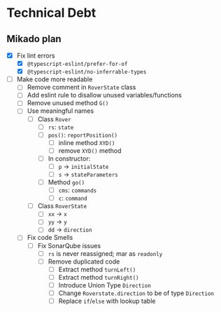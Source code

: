 # Technical Debt

## Mikado plan

- [x] Fix lint errors
  - [x] `@typescript-eslint/prefer-for-of`
  - [x] `@typescript-eslint/no-inferrable-types`
- [ ] Make code more readable
  - [ ] Remove comment in `RoverState` class
  - [ ] Add eslint rule to disallow unused variables/functions
  - [ ] Remove unused method `G()`
  - [ ] Use meaningful names
    - [ ] Class `Rover`
      - [ ] `rs`: `state`
      - [ ] `pos()`: `reportPosition()`
        - [ ] inline method `XYD()`
        - [ ] remove `XYD()` method
      - [ ] In constructor:
        - [ ] `p` -> `initialState`
        - [ ] `s` -> `stateParameters`
      - [ ] Method `go()`
        - [ ] `cms`: `commands`
        - [ ] `c`: `command`
    - [ ] Class `RoverState`
      - [ ] `xx` -> `x`
      - [ ] `yy` -> `y`
      - [ ] `dd` -> `direction`
  - [ ] Fix code Smells
    - [ ] Fix SonarQube issues
      - [ ] `rs` is never reassigned; mar as `readonly`
      - [ ] Remove duplicated code
        - [ ] Extract method `turnLeft()`
        - [ ] Extract method `turnRight()`
        - [ ] Introduce Union Type `Direction`
        - [ ] Change `Roverstate.direction` to be of type `Direction`
        - [ ] Replace `if`/`else` with lookup table
